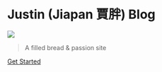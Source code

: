 # Justin (Jiapan 賈胖) Blog

<!-- * :bread: -->

![](https://blog.jiapan.tw/assets/logo.png)

> A filled bread & passion site

<!-- [GitHub](https://github.com/justintien/blog/) -->
[Get Started](#justin-jiapan-賈胖-的-blog)
